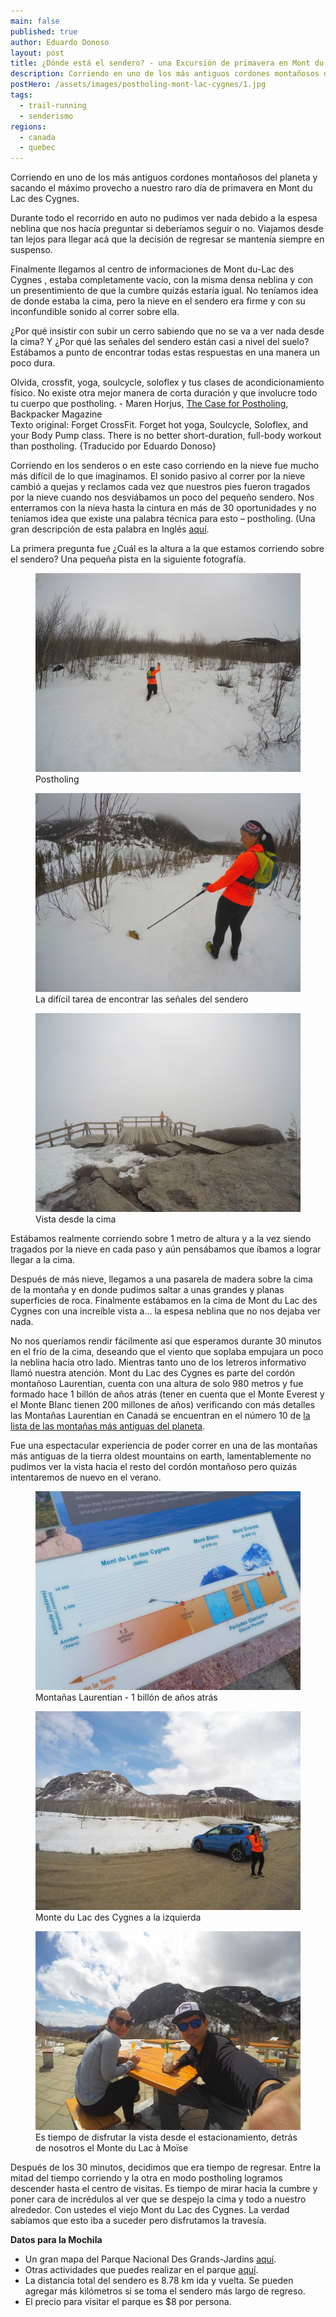 ```yaml
---
main: false
published: true
author: Eduardo Donoso
layout: post
title: ¿Dónde está el sendero? - una Excursión de primavera en Mont du lac des Cygnes
description: Corriendo en uno de los más antiguos cordones montañosos del planeta y sacando el máximo provecho a nuestro raro día de primavera en Mont du Lac des Cygnes
postHero: /assets/images/postholing-mont-lac-cygnes/1.jpg
tags:
  - trail-running
  - senderismo
regions:
  - canada
  - quebec
---
```

Corriendo en uno de los más antiguos cordones montañosos del planeta y sacando el máximo provecho a nuestro raro día de primavera en Mont du Lac des Cygnes.

Durante todo el recorrido en auto no pudimos ver nada debido a la espesa neblina que nos hacía preguntar si deberíamos seguir o no. Viajamos desde tan lejos para llegar acá que la decisión de regresar se mantenía siempre en suspenso.

Finalmente llegamos al centro de informaciones de Mont du-Lac des Cygnes , estaba completamente vacío, con la misma densa neblina y con un presentimiento de que la cumbre quizás estaría igual. No teníamos idea de donde estaba la cima, pero la nieve en el sendero era firme y con su inconfundible sonido al correr sobre ella.

¿Por qué insistir con subir un cerro sabiendo que no se va a ver nada desde la cima? Y ¿Por qué las señales del sendero están casi a nivel del suelo? Estábamos a punto de encontrar todas estas respuestas en una manera un poco dura.

<div class="quote">
  Olvida, crossfit, yoga, soulcycle, soloflex y tus clases de acondicionamiento físico. No existe otra mejor manera de corta duración y que involucre todo tu cuerpo que postholing. - Maren Horjus, <a href="https://www.backpacker.com/skills/winter-skills-snowshoeing" title="The Case for Postholing">The Case for Postholing</a>, Backpacker Magazine
</div>
<div class="cc">
  Texto original: Forget CrossFit. Forget hot yoga, Soulcycle, Soloflex, and your Body Pump class. There is no better short-duration, full-body workout than postholing. {Traducido por Eduardo Donoso}
</div>

Corriendo en los senderos o en este caso corriendo en la nieve fue mucho más difícil de lo que imaginamos. El sonido pasivo al correr por la nieve cambió a quejas y reclamos cada vez que nuestros pies fueron tragados por la nieve cuando nos desviábamos un poco del pequeño sendero.  Nos enterramos con la nieva hasta la cintura en más de 30 oportunidades y no teníamos idea que existe una palabra técnica para esto – postholing. (Una gran descripción de esta palabra en Inglés <a href="https://www.thoughtco.com/what-is-postholing-1766135" title="What is meant by the Term Post-holing in Hiking">aquí</a>.

La primera pregunta fue ¿Cuál es la altura a la que estamos corriendo sobre el sendero? Una pequeña pista en la siguiente fotografía.

<figure class="figure">
  <img class="image" src="/assets/images/postholing-mont-lac-cygnes/2.jpg" alt="Postholing - Mont du Lac des Cygnes">
  <figcaption class="img-caption">Postholing</figcaption>
</figure>

<figure class="figure">
  <img class="image" src="/assets/images/postholing-mont-lac-cygnes/3.jpg" alt="Buscando el sendero - Mont du Lac des Cygnes">
  <figcaption class="img-caption">La difícil tarea de encontrar las señales del sendero</figcaption>
</figure>

<figure class="figure">
  <img class="image" src="/assets/images/postholing-mont-lac-cygnes/4.jpg" alt="Vista desde la cima - Mont du Lac des Cygnes">
  <figcaption class="img-caption">Vista desde la cima</figcaption>
</figure>

Estábamos realmente corriendo sobre 1 metro de altura y a la vez siendo tragados por la nieve en cada paso y aún pensábamos que íbamos a lograr llegar a la cima.

Después de más nieve, llegamos a una pasarela de madera sobre la cima de la montaña y en donde pudimos saltar a unas grandes y planas superficies de roca. Finalmente estábamos en la cima de Mont du Lac des Cygnes con una increíble vista a… la espesa neblina que no nos dejaba ver nada.


No nos queríamos rendir fácilmente así que esperamos durante 30 minutos en el frío de la cima, deseando que el viento que soplaba empujara un poco la neblina hacia otro lado. Mientras tanto uno de los letreros informativo llamó nuestra atención. Mont du Lac des Cygnes es parte del cordón montañoso Laurentian, cuenta con una altura de solo 980 metros y fue formado hace 1 billón de años atrás (tener en cuenta que el Monte Everest y el Monte Blanc tienen 200 millones de años) verificando con más detalles las Montañas Laurentian en Canadá se encuentran en el número 10 de <a href="https://www.buzzfeed.com/top10s/oldest-mountains-on-earth-ww6q?utm_term=.ic4kJlRrG#.elPgPJBkq" title="Buzzfeed Top 1- Oldest Mountain Ranges on Earth">la lista de las montañas más antiguas del planeta</a>.


Fue una espectacular experiencia de poder correr en una de las montañas más antiguas de la tierra oldest mountains on earth, lamentablemente no pudimos ver la vista hacia el resto del cordón montañoso pero quizás intentaremos de nuevo en el verano.

<figure class="figure">
  <img class="image" src="/assets/images/postholing-mont-lac-cygnes/5.jpg" alt="Montañas Laurentian - 1 billón de años atrás">
  <figcaption class="img-caption">Montañas Laurentian - 1 billón de años atrás</figcaption>
</figure>

<figure class="figure">
  <img class="image" src="/assets/images/postholing-mont-lac-cygnes/6.jpg" alt="Monte du Lac des Cygnes a la izquierda">
  <figcaption class="img-caption">Monte du Lac des Cygnes a la izquierda</figcaption>
</figure>

<figure class="figure">
  <img class="image" src="/assets/images/postholing-mont-lac-cygnes/7.jpg" alt="La vista desde el estacionamiento, detrás de nosotros el Monte du Lac à Moïse">
  <figcaption class="img-caption">Es tiempo de disfrutar la vista desde el estacionamiento, detrás de nosotros el Monte du Lac à Moïse</figcaption>
</figure>

Después de los 30 minutos, decidimos que era tiempo de regresar. Entre la mitad del tiempo corriendo y la otra en modo postholing logramos descender hasta el centro de visitas. Es tiempo de mirar hacia la cumbre y poner cara de incrédulos al ver que se despejo la cima y todo a nuestro alrededor. Con ustedes el viejo Mont du Lac des Cygnes. La verdad sabíamos que esto iba a suceder pero disfrutamos la travesía.


**Datos para la Mochila**
- Un gran mapa del Parque Nacional Des Grands-Jardins <a href="https://www.sepaq.com/dotAsset/840e9681-d144-4736-b81a-61b42cceb963.pdf" title="SEPAQ Parque Nacional des Grands-Jardins">aquí</a>.
- Otras actividades que puedes realizar en el parque <a href="https://www.sepaq.com/pq/grj/index.dot?language_id=1" title="SEPAQ">aquí</a>.
- La distancia total del sendero es 8.78 km ida y vuelta. Se pueden agregar más kilómetros si se toma el sendero más largo de regreso.
- El precio para visitar el parque es $8 por persona.
